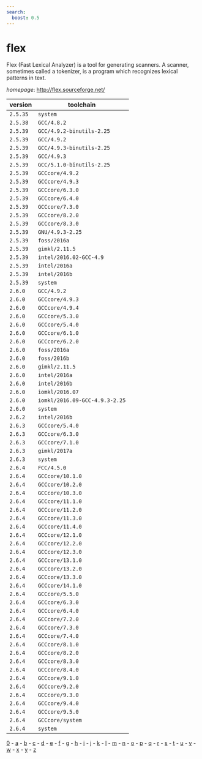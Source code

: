 ```yaml
---
search:
  boost: 0.5
---
```

# flex

Flex (Fast Lexical Analyzer) is a tool for generating scanners. A scanner,  sometimes called a tokenizer, is a program which recognizes lexical patterns in text.

*homepage*: <http://flex.sourceforge.net/>

version | toolchain
--------|----------
``2.5.35`` | ``system``
``2.5.38`` | ``GCC/4.8.2``
``2.5.39`` | ``GCC/4.9.2-binutils-2.25``
``2.5.39`` | ``GCC/4.9.2``
``2.5.39`` | ``GCC/4.9.3-binutils-2.25``
``2.5.39`` | ``GCC/4.9.3``
``2.5.39`` | ``GCC/5.1.0-binutils-2.25``
``2.5.39`` | ``GCCcore/4.9.2``
``2.5.39`` | ``GCCcore/4.9.3``
``2.5.39`` | ``GCCcore/6.3.0``
``2.5.39`` | ``GCCcore/6.4.0``
``2.5.39`` | ``GCCcore/7.3.0``
``2.5.39`` | ``GCCcore/8.2.0``
``2.5.39`` | ``GCCcore/8.3.0``
``2.5.39`` | ``GNU/4.9.3-2.25``
``2.5.39`` | ``foss/2016a``
``2.5.39`` | ``gimkl/2.11.5``
``2.5.39`` | ``intel/2016.02-GCC-4.9``
``2.5.39`` | ``intel/2016a``
``2.5.39`` | ``intel/2016b``
``2.5.39`` | ``system``
``2.6.0`` | ``GCC/4.9.2``
``2.6.0`` | ``GCCcore/4.9.3``
``2.6.0`` | ``GCCcore/4.9.4``
``2.6.0`` | ``GCCcore/5.3.0``
``2.6.0`` | ``GCCcore/5.4.0``
``2.6.0`` | ``GCCcore/6.1.0``
``2.6.0`` | ``GCCcore/6.2.0``
``2.6.0`` | ``foss/2016a``
``2.6.0`` | ``foss/2016b``
``2.6.0`` | ``gimkl/2.11.5``
``2.6.0`` | ``intel/2016a``
``2.6.0`` | ``intel/2016b``
``2.6.0`` | ``iomkl/2016.07``
``2.6.0`` | ``iomkl/2016.09-GCC-4.9.3-2.25``
``2.6.0`` | ``system``
``2.6.2`` | ``intel/2016b``
``2.6.3`` | ``GCCcore/5.4.0``
``2.6.3`` | ``GCCcore/6.3.0``
``2.6.3`` | ``GCCcore/7.1.0``
``2.6.3`` | ``gimkl/2017a``
``2.6.3`` | ``system``
``2.6.4`` | ``FCC/4.5.0``
``2.6.4`` | ``GCCcore/10.1.0``
``2.6.4`` | ``GCCcore/10.2.0``
``2.6.4`` | ``GCCcore/10.3.0``
``2.6.4`` | ``GCCcore/11.1.0``
``2.6.4`` | ``GCCcore/11.2.0``
``2.6.4`` | ``GCCcore/11.3.0``
``2.6.4`` | ``GCCcore/11.4.0``
``2.6.4`` | ``GCCcore/12.1.0``
``2.6.4`` | ``GCCcore/12.2.0``
``2.6.4`` | ``GCCcore/12.3.0``
``2.6.4`` | ``GCCcore/13.1.0``
``2.6.4`` | ``GCCcore/13.2.0``
``2.6.4`` | ``GCCcore/13.3.0``
``2.6.4`` | ``GCCcore/14.1.0``
``2.6.4`` | ``GCCcore/5.5.0``
``2.6.4`` | ``GCCcore/6.3.0``
``2.6.4`` | ``GCCcore/6.4.0``
``2.6.4`` | ``GCCcore/7.2.0``
``2.6.4`` | ``GCCcore/7.3.0``
``2.6.4`` | ``GCCcore/7.4.0``
``2.6.4`` | ``GCCcore/8.1.0``
``2.6.4`` | ``GCCcore/8.2.0``
``2.6.4`` | ``GCCcore/8.3.0``
``2.6.4`` | ``GCCcore/8.4.0``
``2.6.4`` | ``GCCcore/9.1.0``
``2.6.4`` | ``GCCcore/9.2.0``
``2.6.4`` | ``GCCcore/9.3.0``
``2.6.4`` | ``GCCcore/9.4.0``
``2.6.4`` | ``GCCcore/9.5.0``
``2.6.4`` | ``GCCcore/system``
``2.6.4`` | ``system``

[0](../0/index.md) - [a](../a/index.md) - [b](../b/index.md) - [c](../c/index.md) - [d](../d/index.md) - [e](../e/index.md) - [f](../f/index.md) - [g](../g/index.md) - [h](../h/index.md) - [i](../i/index.md) - [j](../j/index.md) - [k](../k/index.md) - [l](../l/index.md) - [m](../m/index.md) - [n](../n/index.md) - [o](../o/index.md) - [p](../p/index.md) - [q](../q/index.md) - [r](../r/index.md) - [s](../s/index.md) - [t](../t/index.md) - [u](../u/index.md) - [v](../v/index.md) - [w](../w/index.md) - [x](../x/index.md) - [y](../y/index.md) - [z](../z/index.md)

